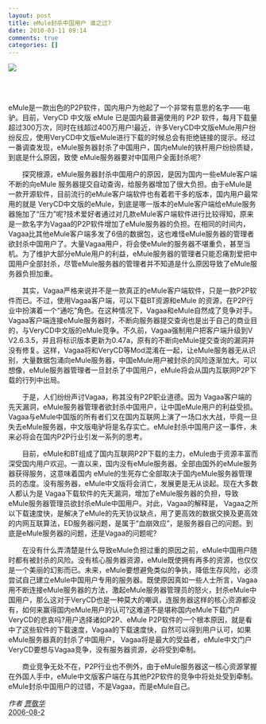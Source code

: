 ```yaml
---
layout: post
title: eMule封杀中国用户 谁之过?
date: 2010-03-11 09:14
comments: true
categories: []
---
```

<p><a href="http://blog.photo.sina.com.cn/showpic.html#url=http://s3.sinaimg.cn/orignal/610f1f05t817574ecbca2" target="_blank"><img src="http://s3.sinaimg.cn/middle/610f1f05t817574ecbca2&690"/></a><br/><br/></p>
<p> </p>
<p>eMule是一款出色的P2P软件，国内用户为他起了一个非常有意思的名字——电驴。目前，VeryCD 中文版 eMule
已是国内最普遍使用的 P2P
软件，每月下载量超过300万次，同时在线超过400万用户!最近，许多VeryCD中文版eMule用户纷纷反应，使用VeryCD中文版eMule进行下载的时候总会有拒绝链接的提示。经过一番调查发现，eMule服务器封杀了中国用户，国内eMule的铁杆用户纷纷质疑，到底是什么原因，致使
eMule服务器要对中国用户全面封杀呢?</p>
<div>
<p>　　探究根源，eMule服务器封杀中国用户的原因，是因为国内一些eMule客户端不断的向eMule
服务器提交自动查询，给服务器增加了很大负担。由于eMule是一款开源软件，目前流行的eMule客户端软件也有着若干多的版本，国内用户最常用的就是
VeryCD中文版的eMule，到底是哪一版本的eMule客户端给eMule服务器施加了“压力”呢?技术爱好者通过对几款eMule客户端软件进行比较得知，原来是一款名字为Vagaa的P2P软件增加了eMule服务器的负担。在相同的时间内，Vagaa比其他eMule客户端多发了6倍的数据包，这也难怪eMule服务器的管理者欲封杀中国用户了。大量Vagaa用户，将会使eMule的服务器不堪重负，甚至当机。为了维护大部分eMule用户的利益，eMule服务器的管理者只能忍痛割爱把中国用户全部封杀，尽管eMule服务器的管理者并不知道是什么原因导致了eMule服务器负担加重。</p>
<p>
　　其实，Vagaa严格来说并不是一款真正的eMule客户端软件，只是一款P2P软件而已。不过，使用Vagaa客户端，可以下载BT资源和eMule
的资源，在P2P行业中扮演着一个“通吃”角色。在这种情况下，Vagaa和eMule自然成了竞争对手。Vagaa客户端连接eMule服务器时，不断向服务器提交查询也是出于自己的商业目的，与VeryCD中文版的eMule竞争。不久前，Vagaa强制用户把客户端升级到V
V2.6.3.5，并且将标识版本更新为0.47a，原有的不断向eMule提交查询的漏洞并没有修复。这样，Vagaa将和VeryCD等Mod混淆在一起，让eMule服务器无从识别，大量数据包涌向eMule服务器，中国eMule用户被封杀的风险逐渐加大。可以想像，eMule服务器管理者一旦封杀了中国用户，eMule将会从国内互联网P2P下载的行列中出局。</p>
<p>　　于是，人们纷纷声讨Vagaa，称其没有P2P职业道德。因为
Vagaa客户端的先天漏洞，eMule服务器管理者欲封杀中国用户，让中国eMule用户的利益受损。Vagaa与eMule中国版的所有者们又在国内互联网上演了一场口水大战，毕竟一旦失去eMule服务器，中文版电驴将是名存实亡。eMule封杀中国用户这一事件，未来必将会在国内P2P行业引发一系列的思考。</p>
<p>
　　目前，eMule和BT组成了国内互联网P2P下载的主力，eMule由于资源丰富而深受国内用户欢迎。一直以来，国内没有eMule服务器。全部由国外的eMule服务器获得服务，这意味着国内
eMule的生死存亡全部取决于国内eMule服务器管理员的态度。没有服务器，eMule中文版将会消亡，发展更是无从谈起。现在大多数人都认为是
Vagaa下载软件的先天漏洞，增加了eMule服务器的负担，导致eMule服务器管理员欲封杀eMule中国用户。对此，Vagaa的解释是，
Vagaa之所以下载速度快，是解决了eMule的先天协议缺点，用了更高效的数据交换及更高效的内网互联算法，ED服务器问题，是属于“血崩效应”，是服务器自己的问题。到底是eMule服务器的问题，还是Vagaa的问题呢?<br/></p>
<p>
　　在没有什么弄清楚是什么导致eMule负担过重的原因之前，eMule中国用户随时都有被封杀的风险。没有核心服务器资源，eMule既使拥有再多的资源，也仅仅是一个美丽的幻影而已。未来，eMule要想避免类似的争执，降低生存风险，必须尝试自己建立eMule中国用户专用的服务器。既使原因真如一些人士所言，Vagaa用不断连接eMule服务器的方法，激起eMule服务器管理员的怒火，封杀eMule中国用户，那么这对于VeryCD也是一种莫大的嘲讽，连服务器这样的核心资源都没有，如何来赢得国内eMule用户的认可?这难道不是堪称国内eMule下载门户VeryCD的悲哀吗?用户选择诸如P2P、eMule
P2P软件的一个根本原因，就是看中了这些软件的下载速度，Vagaa的下载速度快，自然可以得到用户认可，如果eMule服务器真的封杀了中国用户，
Vagaa将是最大的受益者，eMule中文门户VeryCD要想与Vagaa竞争，没有服务器资源，必将受到牵制。<br/></p>
<p>
　　商业竞争无处不在，P2P行业也不例外，由于eMule服务器这一核心资源掌握在外国人手中，eMule中文版客户端在与其他P2P软件的竞争中将处处受到牵制。eMule封杀中国用户的过错，不是Vagaa，而是eMule自己。</p>
</div>

<div>
<address><span>作者</span> <a title="View all posts by 贾敬华" href="http://jiaweb.blog.techweb.com.cn/archives/author/jiaweb/">贾敬华</a></address>
<span><abbr title="2006-08-23T11:57:00+0800">2006-08-2 </abbr></span></div><p> </p>
